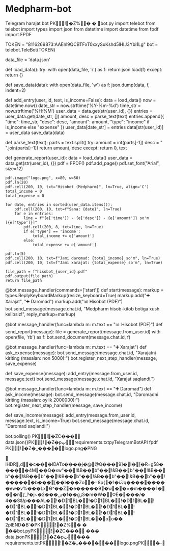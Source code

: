# Medpharm-bot
Telegram harajat bot
PK     !�Z%�
  �
     bot.py
import telebot
from telebot import types
import json
from datetime import datetime
from fpdf import FPDF

TOKEN = "8116269873:AAEnl9QCBTFxT0xxySuKshd5lHIJ3Ybi1Lg"
bot = telebot.TeleBot(TOKEN)

data_file = 'data.json'

def load_data():
    try:
        with open(data_file, 'r') as f:
            return json.load(f)
    except:
        return {}

def save_data(data):
    with open(data_file, 'w') as f:
        json.dump(data, f, indent=2)

def add_entry(user_id, text, is_income=False):
    data = load_data()
    now = datetime.now()
    date_str = now.strftime('%Y-%m-%d')
    time_str = now.strftime('%H:%M')
    user_data = data.get(str(user_id), {})
    entries = user_data.get(date_str, [])
    amount, desc = parse_text(text)
    entries.append({
        "time": time_str,
        "desc": desc,
        "amount": amount,
        "type": "income" if is_income else "expense"
    })
    user_data[date_str] = entries
    data[str(user_id)] = user_data
    save_data(data)

def parse_text(text):
    parts = text.split()
    try:
        amount = int(parts[-1])
        desc = " ".join(parts[:-1])
        return amount, desc
    except:
        return 0, text

def generate_report(user_id):
    data = load_data()
    user_data = data.get(str(user_id), {})
    pdf = FPDF()
    pdf.add_page()
    pdf.set_font("Arial", size=12)

    pdf.image("logo.png", x=80, w=50)
    pdf.ln(20)
    pdf.cell(200, 10, txt="Hisobot (Medpharm)", ln=True, align='C')
    total_income = 0
    total_expense = 0

    for date, entries in sorted(user_data.items()):
        pdf.cell(200, 10, txt=f"Sana: {date}", ln=True)
        for e in entries:
            line = f"{e['time']} - {e['desc']} - {e['amount']} so'm [{e['type']}]"
            pdf.cell(200, 8, txt=line, ln=True)
            if e['type'] == 'income':
                total_income += e['amount']
            else:
                total_expense += e['amount']

    pdf.ln(5)
    pdf.cell(200, 10, txt=f"Jami daromad: {total_income} so'm", ln=True)
    pdf.cell(200, 10, txt=f"Jami xarajat: {total_expense} so'm", ln=True)

    file_path = f"hisobot_{user_id}.pdf"
    pdf.output(file_path)
    return file_path

@bot.message_handler(commands=['start'])
def start(message):
    markup = types.ReplyKeyboardMarkup(resize_keyboard=True)
    markup.add("➕ Xarajat", "➕ Daromad")
    markup.add("📊 Hisobot (PDF)")
    bot.send_message(message.chat.id, "Medpharm hisob-kitob botiga xush kelibsiz!", reply_markup=markup)

@bot.message_handler(func=lambda m: m.text == "📊 Hisobot (PDF)")
def send_report(message):
    file = generate_report(message.from_user.id)
    with open(file, 'rb') as f:
        bot.send_document(message.chat.id, f)

@bot.message_handler(func=lambda m: m.text == "➕ Xarajat")
def ask_expense(message):
    bot.send_message(message.chat.id, "Xarajatni kiriting (masalan: non 5000):")
    bot.register_next_step_handler(message, save_expense)

def save_expense(message):
    add_entry(message.from_user.id, message.text)
    bot.send_message(message.chat.id, "Xarajat saqlandi.")

@bot.message_handler(func=lambda m: m.text == "➕ Daromad")
def ask_income(message):
    bot.send_message(message.chat.id, "Daromadni kiriting (masalan: oylik 2000000):")
    bot.register_next_step_handler(message, save_income)

def save_income(message):
    add_entry(message.from_user.id, message.text, is_income=True)
    bot.send_message(message.chat.id, "Daromad saqlandi.")

bot.polling()
PK     !�ZC���      	   data.json{}PK     !�Z�pټ         requirements.txtpyTelegramBotAPI
fpdf
PK     !�Z�_���  �     logo.png�PNG


   
IHDR  ,   d   �c��  �IDATx����j�@@Q���9]�I�[�R=g58�����4M��Q� xw"��!&B��b"��!&B��b"��!&B��b"��!&B��b"��!&B��b"��!&B��b"��!&B��b"��!������b���[��I���Zo�=8p{�1�iڭq���������ew�v%���LxҼ^��Z\�ө�����9�ש��=�m����1���nӷ_?�j~�ۺ���2�f��gڙ̖S�m�W�ϘE����/�
4��S&!p���AL�!�D1BL�!�D1BL�!�D1BL�!�D1BL�!�D1BL�!�D1BL�!�D1BL�!�D1BL�!�D1BL�!�D1BL�!�D1BL�!�D1BL�!�D1BL�!�D1BL��oo��
2p    IEND�B`�PK     !�Z%�
  �
             ��    bot.pyPK     !�ZC���      	           ���
  data.jsonPK     !�Z�pټ                 ���
  requirements.txtPK     !�Z�_���  �             ��  logo.pngPK      �   -    
